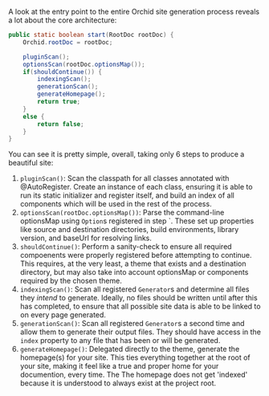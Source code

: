 A look at the entry point to the entire Orchid site generation process reveals a lot about the core architecture:

```java
public static boolean start(RootDoc rootDoc) {
    Orchid.rootDoc = rootDoc;

    pluginScan();
    optionsScan(rootDoc.optionsMap());
    if(shouldContinue()) {
        indexingScan();
        generationScan();
        generateHomepage();
        return true;
    }
    else {
        return false;
    }
}
```

You can see it is pretty simple, overall, taking only 6 steps to produce a beautiful site:

1) `pluginScan()`: Scan the classpath for all classes annotated with @AutoRegister. Create an instance of each class, 
ensuring it is able to run its static initializer and register itself, and build an index of all components which will
be used in the rest of the process.
2) `optionsScan(rootDoc.optionsMap())`: Parse the command-line optionsMap using `Option`s registered in step `. These set up 
properties like source and destination directories, build environments, library version, and baseUrl for resolving links.
3) `shouldContinue()`: Perform a sanity-check to ensure all required compoenents were properly registered before attempting
to continue. This requires, at the very least, a theme that exists and a destination directory, but may also take into
account optionsMap or components required by the chosen theme.
4) `indexingScan()`: Scan all registered `Generator`s and determine all files they _intend_ to generate. Ideally, no 
files should be written until after this has completed, to ensure that all possible site data is able to be linked to 
on every page generated.
5) `generationScan()`: Scan all registered `Generator`s a second time and allow them to generate their output files.
They should have access in the `index` property to any file that has been or will be generated.
6) `generateHomepage()`: Delegated directly to the theme, generate the homepage(s) for your site. This ties everything 
together at the root of your site, making it feel like a true and proper home for your documention, every time. The 
The homepage does not get 'indexed' because it is understood to always exist at the project root.